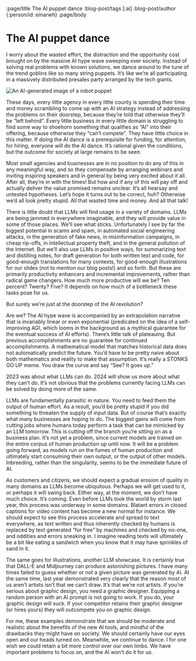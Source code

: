 :page/title The AI puppet dance
:blog-post/tags [:ai]
:blog-post/author {:person/id :einarwh}
:page/body

# The AI puppet dance

I worry about the wasted effort, the distraction and the opportunity cost brought on by the massive AI hype wave sweeping over society. Instead of solving real problems with known solutions, we dance around to the tune of the trend goblins like so many string puppets. It’s like we’re all participating in a massively distributed presales party arranged by the tech giants.

![An AI-generated image of a robot puppet](/images/robot-puppet.png)

These days, every little agency in every little county is spending their time and money scrambling to come up with an AI strategy instead of addressing the problems on their doorstep, because they’re told that otherwise they’ll be “left behind”. Every little business in every little domain is struggling to find some way to shoehorn something that qualifies as “AI” into their offering, because otherwise they “can’t compete”. They have little choice in this matter. If doing the AI dance is a prerequisite for funding, for attention, for hiring, everyone will do the AI dance. It’s rational given the conditions, but the outcome for society at large remains to be seen.

Most small agencies and businesses are in no position to do any of this in any meaningful way, and so they compensate by arranging webinars and inviting inspiring speakers and in general by being very excited about it all. After all, they’re in with the times! But how and if any of this will pay off and actually deliver the value promised remains unclear. It’s all hearsay and untested hypotheses. Let’s hope it turns out to be correct, huh? Otherwise we’d all look pretty stupid. All that wasted time and money. And all that talk!

There is little doubt that LLMs will find usage in a variety of domains. LLMs are being jammed in everywhere imaginable, and they will provide value in some of those places. We’ll see what sticks. Unfortunately I see by far the biggest potential in scams and spam, in automated social engineering attacks, in the generation of fake news, in misinformation campaigns, in cheap rip-offs, in intellectual property theft, and in the general pollution of the Internet. But we’ll also use LLMs in positive ways, for summarizing text and distilling notes, for draft generation for both written text and code, for good-enough translations for many contexts, for good-enough illustrations for our slides (not to mention our blog posts!) and so forth. But these are primarily productivity enhancers and incremental improvements, rather than radical game changers. How much more productive will we be? Ten percent? Twenty? Five? It depends on how much of a bottleneck these tasks pose for us.

But surely we’re just at the doorstep of the AI revolution?

Are we? The AI hype wave is accompanied by an extrapolation narrative that is invariably linear or even exponential (predicated on the idea of a self-improving AGI, which looms in the background as a mythical guarantee for the eventual success of AI efforts). There’s little talk of plateauing. But previous accomplishments are no guarantee for continued accomplishments. A mathematical model that matches historical data does not automatically predict the future. You’d have to be pretty naive about both mathematics and reality to make that assumption. It’s really a STONKS GO UP meme. You draw the curve and say “See? It goes up.”

2023 was about what LLMs can do. 2024 will show us more about what they can’t do. It’s not obvious that the problems currently facing LLMs can be solved by doing more of the same.

LLMs are fundamentally parasitic in nature. You need to feed them the output of human effort. As a result, you’d be pretty stupid if you did something to threaten the supply of input data. But of course that’s exactly what many businesses are hoping to do. The biggest gains will come from cutting jobs where humans today perform a task that can be mimicked by an LLM tomorrow. This is cutting off the branch you’re sitting on as a business plan. It’s not yet a problem, since current models are trained on the entire corpus of human production up until now. It will be a problem going forward, as models run on the fumes of human production and ultimately start consuming their own output, or the output of other models. Inbreeding, rather than the singularity, seems to be the immediate future of AI.

As customers and citizens, we should expect a gradual erosion of quality in many domains as LLMs become ubiquitous. Perhaps we will get used to it, or perhaps it will swing back. Either way, at the moment, we don’t have much choice. It’s coming. Even before LLMs took the world by storm last year, this process was underway in some domains. Blatant errors in closed captions for video content has become a new normal for instance. We should expect to see this process accelerate and spread to text everywhere, as text written and thus inherently checked by humans is replaced by text generated “for free” by machines and checked by no-one, and oddities and errors sneaking in. I imagine reading texts will ultimately be a bit like eating a sandwich when you know that it may have sprinkles of sand in it.

The same goes for illustrations, another LLM showcase. It is certainly true that DALL-E and Midjourney can produce astonishing pictures. I have many times failed to guess whether or not a given picture was generated by AI. At the same time, last year demonstrated very clearly that the reason most of us aren’t artists isn’t that we can’t draw. It’s that we’re not artists. If you’re serious about graphic design, you need a graphic designer. Equipping a random person with an AI prompt is not going to work. If you do, your graphic design will suck. If your competitor retains their graphic designer (or hires yours) they will outcompete you on graphic design.

For me, these examples demonstrate that we should be moderate and realistic about the benefits of the new AI tools, and mindful of the drawbacks they might have on society. We should certainly have our eyes open and our heads turned on. Meanwhile, we continue to dance. I for one wish we could retain a bit more control over our own limbs. We have important problems to focus on, and the AI won’t do it for us.
